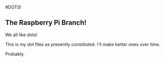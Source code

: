 #DOTS!

## The Raspberry Pi Branch!

We all like dots!

This is my dot files as presently constituted. I'll make better ones over time.

Probably. 


